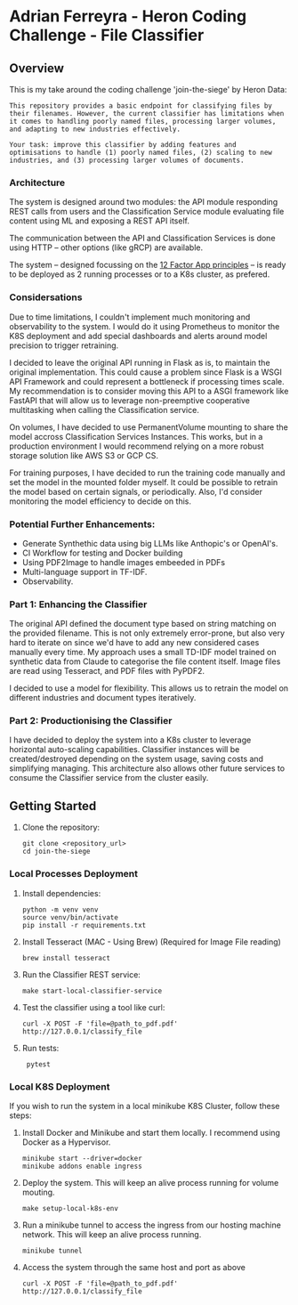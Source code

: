 # Adrian Ferreyra - Heron Coding Challenge - File Classifier

## Overview

This is my take around the coding challenge 'join-the-siege' by Heron Data:

```
This repository provides a basic endpoint for classifying files by their filenames. However, the current classifier has limitations when it comes to handling poorly named files, processing larger volumes, and adapting to new industries effectively.

Your task: improve this classifier by adding features and optimisations to handle (1) poorly named files, (2) scaling to new industries, and (3) processing larger volumes of documents.
```

### Architecture

The system is designed around two modules: the API module responding REST calls from users and the Classification Service module evaluating file content using ML and exposing a REST API itself.

The communication between the API and Classification Services is done using HTTP – other options (like gRCP) are available.

The system – designed focussing on the [12 Factor App principles](https://12factor.net/) – is ready to be deployed as 2 running processes or to a K8s cluster, as prefered.

### Considersations
Due to time limitations, I couldn't implement much monitoring and observability to the system. I would do it using Prometheus to monitor the K8S deployment and add special dashboards and alerts around model precision to trigger retraining.

I decided to leave the original API running in Flask as is, to maintain the original implementation. This could cause a problem since Flask is a WSGI API Framework and could represent a bottleneck if processing times scale. My recommendation is to consider moving this API to a ASGI framework like FastAPI that will allow us to leverage non-preemptive cooperative multitasking when calling the Classification service.

On volumes, I have decided to use PermanentVolume mounting to share the model accross Classification Services Instances. This works, but in a production environment I would recommend relying on a more robust storage solution like AWS S3 or GCP CS.

For training purposes, I have decided to run the training code manually and set the model in the mounted folder myself. It could be possible to retrain the model based on certain signals, or periodically. Also, I'd consider monitoring the model efficiency to decide on this.

### Potential Further Enhancements:

- Generate Synthethic data using big LLMs like Anthopic's or OpenAI's.
- CI Workflow for testing and Docker building
- Using PDF2Image to handle images embeeded in PDFs
- Multi-language support in TF-IDF.
- Observability.

### Part 1: Enhancing the Classifier

The original API defined the document type based on string matching on the provided filename. This is not only extremely error-prone, but also very hard to iterate on since we'd have to add any new considered cases manually every time.
My approach uses a small TD-IDF model trained on synthetic data from Claude to categorise the file content itself. Image files are read using Tesseract, and PDF files with PyPDF2.

I decided to use a model for flexibility. This allows us to retrain the model on different industries and document types iteratively.

### Part 2: Productionising the Classifier

I have decided to deploy the system into a K8s cluster to leverage horizontal auto-scaling capabilities. Classifier instances will be created/destroyed depending on the system usage, saving costs and simplifying managing. This architecture also allows other future services to consume the Classifier service from the cluster easily.

## Getting Started

1. Clone the repository:

   ```shell
   git clone <repository_url>
   cd join-the-siege
   ```

### Local Processes Deployment

1. Install dependencies:

   ```shell
   python -m venv venv
   source venv/bin/activate
   pip install -r requirements.txt
   ```

2. Install Tesseract (MAC - Using Brew) (Required for Image File reading)

   ```shell
   brew install tesseract
   ```

3. Run the Classifier REST service:

   ```shell
   make start-local-classifier-service
   ```

4. Test the classifier using a tool like curl:

   ```shell
   curl -X POST -F 'file=@path_to_pdf.pdf' http://127.0.0.1/classify_file
   ```

5. Run tests:
   ```shell
    pytest
   ```

### Local K8S Deployment

If you wish to run the system in a local minikube K8S Cluster, follow these steps:

1. Install Docker and Minikube and start them locally. I recommend using Docker as a Hypervisor.

   ```shell
   minikube start --driver=docker
   minikube addons enable ingress
   ```

2. Deploy the system. This will keep an alive process running for volume mouting.

   ```shell
   make setup-local-k8s-env
   ```

3. Run a minikube tunnel to access the ingress from our hosting machine network. This will keep an alive process running.

   ```shell
   minikube tunnel
   ```

4. Access the system through the same host and port as above
   ```shell
   curl -X POST -F 'file=@path_to_pdf.pdf' http://127.0.0.1/classify_file
   ```
